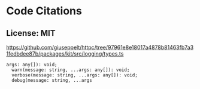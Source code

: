 # Code Citations

## License: MIT

https://github.com/giuseppelt/httpc/tree/97961e8e18017a4878b81463fb7a31fedbdee87b/packages/kit/src/logging/types.ts

```
args: any[]): void;
  warn(message: string, ...args: any[]): void;
  verbose(message: string, ...args: any[]): void;
  debug(message: string, ...args
```
